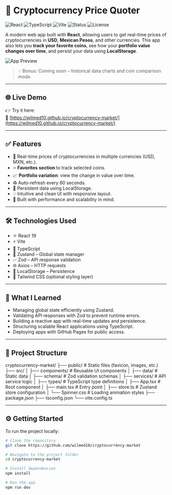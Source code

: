 # 🚀 Cryptocurrency Price Quoter

![React](https://img.shields.io/badge/React-19-blue?logo=react)
![TypeScript](https://img.shields.io/badge/TypeScript-TypeSafe-blue?logo=typescript)
![Vite](https://img.shields.io/badge/Vite-Speedy🔥-purple?logo=vite)
![Status](https://img.shields.io/badge/Status-Deployed-brightgreen)
![License](https://img.shields.io/badge/License-MIT-blue)

A modern web app built with **React**, allowing users to get real-time prices of cryptocurrencies in **USD**, **Mexican Pesos**, and other currencies. This app also lets you **track your favorite coins**, see how your **portfolio value changes over time**, and persist your data using **LocalStorage**.

![App Preview](https://wilmed10.github.io/portfolio/img/project-crypto2.png)

> 💡 Bonus: Coming soon – historical data charts and coin comparison mode.

---

## 🌐 Live Demo

👉 Try it here:  
🔗 [https://wilmed10.github.io/cryptocurrency-market/](https://wilmed10.github.io/cryptocurrency-market/)

---

## ✅ Features

- 🔄 Real-time prices of cryptocurrencies in multiple currencies (USD, MXN, etc.).
- ⭐ **Favorites section** to track selected coins.
- 📈 **Portfolio variation**: view the change in value over time.
- ♻️ Auto-refresh every 60 seconds.
- 💾 Persistent data using LocalStorage.
- 💡 Intuitive and clean UI with responsive layout.
- 🧠 Built with performance and scalability in mind.

---

## 🛠️ Technologies Used

- ⚛️ React 19
- ⚡ Vite
- 💅 TypeScript
- 🧠 Zustand – Global state manager
- ✅ Zod – API response validation
- 🌐 Axios – HTTP requests
- 💾 LocalStorage – Persistence
- 🎨 Tailwind CSS (optional styling layer)

---

## 🧠 What I Learned

- Managing global state efficiently using Zustand.
- Validating API responses with Zod to prevent runtime errors.
- Building a reactive app with real-time updates and persistence.
- Structuring scalable React applications using TypeScript.
- Deploying apps with GitHub Pages for public access.

---

## 📁 Project Structure

cryptocurrency-market/
├── public/               # Static files (favicon, images, etc.)
├── src/
│   ├── components/       # Reusable UI components
│   ├── data/             # Static data
│   ├── schema/           # Zod validation schemas
│   ├── services/         # API service logic
│   ├── types/            # TypeScript type definitions
│   ├── App.tsx           # Root component
│   ├── main.tsx          # Entry point
│   ├── store.ts          # Zustand store configuration
│   └── Spinner.css       # Loading animation styles
├── package.json
├── tsconfig.json
└── vite.config.ts

---

## ⚙️ Getting Started

To run the project locally:

```bash
# Clone the repository
git clone https://github.com/wilmed10/cryptocurrency-market

# Navigate to the project folder
cd cryptocurrency-market

# Install dependencies
npm install

# Run the app
npm run dev
